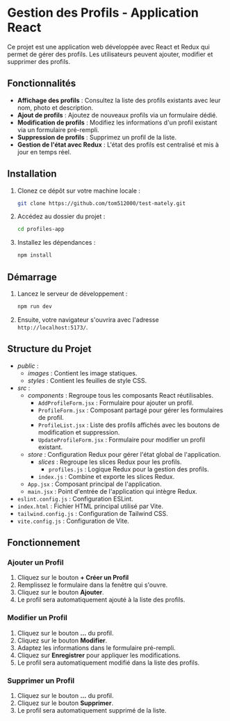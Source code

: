 # Gestion des Profils - Application React

Ce projet est une application web développée avec React et Redux qui permet de gérer des profils. Les utilisateurs peuvent ajouter, modifier et supprimer des profils.

## Fonctionnalités
- **Affichage des profils** : Consultez la liste des profils existants avec leur nom, photo et description.
- **Ajout de profils** : Ajoutez de nouveaux profils via un formulaire dédié.
- **Modification de profils** : Modifiez les informations d'un profil existant via un formulaire pré-rempli.
- **Suppression de profils** : Supprimez un profil de la liste.
- **Gestion de l'état avec Redux** : L'état des profils est centralisé et mis à jour en temps réel.

## Installation
1. Clonez ce dépôt sur votre machine locale :

   ```bash
   git clone https://github.com/tom512000/test-mately.git
   ```
2. Accédez au dossier du projet :

   ```bash
   cd profiles-app
   ```
3. Installez les dépendances :

   ```bash
   npm install
   ```

## Démarrage
1. Lancez le serveur de développement :
   ```bash
   npm run dev
   ```
2. Ensuite, votre navigateur s'ouvrira avec l'adresse `http://localhost:5173/`.

## Structure du Projet
- *public* :
  - *images* : Contient les image statiques.
  - *styles* : Contient les feuilles de style CSS.
- *src* :
  - *components* : Regroupe tous les composants React réutilisables.
    - `AddProfileForm.jsx` : Formulaire pour ajouter un profil.
    - `ProfileForm.jsx` : Composant partagé pour gérer les formulaires de profil.
    - `ProfileList.jsx` : Liste des profils affichés avec les boutons de modification et suppression.
    - `UpdateProfileForm.jsx` : Formulaire pour modifier un profil existant.
  - *store* : Configuration Redux pour gérer l'état global de l'application.
    - *slices* : Regroupe les slices Redux pour les profils.
      - `profiles.js` : Logique Redux pour la gestion des profils.
    - `index.js` : Combine et exporte les slices Redux.
  - `App.jsx` : Composant principal de l'application.
  - `main.jsx` : Point d'entrée de l'application qui intègre Redux.
- `eslint.config.js` : Configuration ESLint.
- `index.html` : Fichier HTML principal utilisé par Vite.
- `tailwind.config.js` : Configuration de Tailwind CSS.
- `vite.config.js` : Configuration de Vite.

## Fonctionnement
### Ajouter un Profil
1. Cliquez sur le bouton **+ Créer un Profil**
2. Remplissez le formulaire dans la fenêtre qui s'ouvre.
3. Cliquez sur le bouton **Ajouter**.
4. Le profil sera automatiquement ajouté à la liste des profils.

### Modifier un Profil
1. Cliquez sur le bouton **...** du profil.
2. Cliquez sur le bouton **Modifier**.
3. Adaptez les informations dans le formulaire pré-rempli.
4. Cliquez sur **Enregistrer** pour appliquer les modifications. 
5. Le profil sera automatiquement modifié dans la liste des profils.

### Supprimer un Profil
1. Cliquez sur le bouton **...** du profil.
2. Cliquez sur le bouton **Supprimer**.
3. Le profil sera automatiquement supprimé de la liste.
